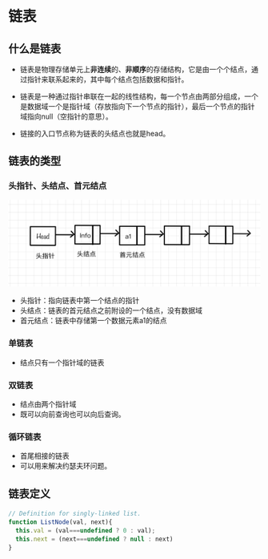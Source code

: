 # 链表

## 什么是链表
- 链表是物理存储单元上**非连续**的、**非顺序**的存储结构，它是由一个个结点，通过指针来联系起来的，其中每个结点包括数据和指针。  

- 链表是一种通过指针串联在一起的线性结构，每一个节点由两部分组成，一个是数据域一个是指针域（存放指向下一个节点的指针），最后一个节点的指针域指向null（空指针的意思）。

- 链接的入口节点称为链表的头结点也就是head。

## 链表的类型
### 头指针、头结点、首元结点
![head](./images/head.jpg)
- 头指针：指向链表中第一个结点的指针
- 头结点：链表的首元结点之前附设的一个结点，没有数据域
- 首元结点：链表中存储第一个数据元素a1的结点
### 单链表
- 结点只有一个指针域的链表
### 双链表
- 结点由两个指针域
- 既可以向前查询也可以向后查询。
### 循环链表
- 首尾相接的链表
- 可以用来解决约瑟夫环问题。

## 链表定义
```js
// Definition for singly-linked list.
function ListNode(val, next){
  this.val = (val===undefined ? 0 : val);
  this.next = (next===undefined ? null : next)
}
```